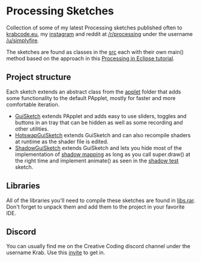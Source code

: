 # Processing Sketches
Collection of some of my latest Processing sketches published often to [krabcode.eu](http://www.krabcode.eu), my [instagram](https://www.instagram.com/krabcode/) and reddit at [/r/processing](https://www.reddit.com/r/processing) under the username [/u/simplyfire](https://www.reddit.com/user/Simplyfire).

The sketches are found as classes in the [src](https://github.com/KrabCode/ProcessingSketches/tree/master/src) each with their own main() method based on the approach in this [Processing in Eclipse tutorial](https://processing.org/tutorials/eclipse/).

## Project structure
Each sketch extends an abstract class from the [applet](https://github.com/KrabCode/ProcessingSketches/tree/master/src/applet) folder that adds some functionality to the default PApplet, mostly for faster and more comfortable iteration.
- [GuiSketch](https://github.com/KrabCode/ProcessingSketches/blob/master/src/applet/GuiSketch.java) extends PApplet and adds easy to use sliders, toggles and buttons in an tray that can be hidden as well as some recording and other utilities.
- [HotswapGuiSketch](https://github.com/KrabCode/ProcessingSketches/blob/master/src/applet/HotswapGuiSketch.java) extends GuiSketch and can also recompile shaders at runtime as the shader file is edited.
- [ShadowGuiSketch](https://github.com/KrabCode/ProcessingSketches/blob/master/src/applet/ShadowGuiSketch.java) extends GuiSketch and lets you hide most of the implementation of [shadow mapping](https://forum.processing.org/two/discussion/12775/simple-shadow-mapping) as long as you call super.draw() at the right time and implement animate() as seen in the [shadow test](https://github.com/KrabCode/ProcessingSketches/blob/master/src/ShadowTest.java) sketch.

## Libraries
All of the libraries you'll need to compile these sketches are found in [libs.rar](https://github.com/KrabCode/ProcessingSketches/blob/26de9225ad5e330157e9853e5c5b1070096fe308/libs.rar). Don't forget to unpack them and add them to the project in your favorite IDE.


## Discord
You can usually find me on the Creative Coding discord channel under the username Krab. Use this [invite](https://discord.gg/KatY9nm) to get in.